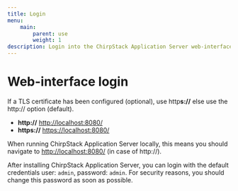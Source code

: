 ```yaml
---
title: Login
menu:
    main:
        parent: use
        weight: 1
description: Login into the ChirpStack Application Server web-interface.
---
```


# Web-interface login

If a TLS certificate has been configured (optional), use http**s://**
else use the http:// option (default).

* **http://** [http://localhost:8080/](http://localhost:8080/)
* **https://** [https://localhost:8080/](https://localhost:8080/)


When running ChirpStack Application Server locally, this means you should navigate to
[http://localhost:8080/](http://localhost:8080) (in case of http://).

After installing ChirpStack Application Server, you can login with the default credentials
user: `admin`, password: `admin`. For security reasons, you should change
this password as soon as possible.
